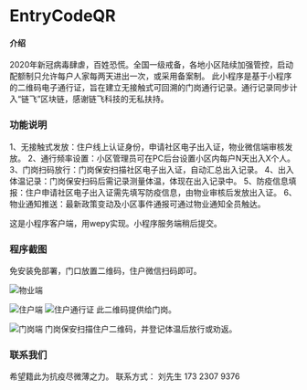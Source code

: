 # EntryCodeQR

#### 介绍
2020年新冠病毒肆虐，百姓恐慌。全国一级戒备，各地小区陆续加强管控，启动配额制只允许每户人家每两天进出一次，或采用备案制。
此小程序是基于小程序的二维码电子通行证，旨在建立无接触式可回溯的门岗通行记录。通行记录同步计入“链飞”区块链，感谢链飞科技的无私扶持。

### 功能说明
1、无接触式发放：住户线上认证身份，申请社区电子出入证，物业微信端审核发放。
2、通行频率设置：小区管理员可在PC后台设置小区内每户N天出入X个人。
3、门岗扫码放行：门岗保安扫描社区电子出入证，自动汇总出入记录。
4、出入体温记录：门岗保安扫码后需记录测量体温，体现在出入记录中。
5、防疫信息填报：住户申请社区电子出入证需先填写防疫信息，由物业审核后发放出入证。
6、物业通知推送：最新政策变动及小区事件通报可通过物业通知全员触达。

这是小程序客户端，用wepy实现。小程序服务端稍后提交。

### 程序截图
免安装免部署，门口放置二维码，住户微信扫码即可。

![物业端](https://images.gitee.com/uploads/images/2020/0226/002556_6ef418dc_5220875.png "屏幕截图.png")

![住户端](https://images.gitee.com/uploads/images/2020/0226/002722_cbdd7a99_5220875.png "屏幕截图.png")
![住户通行证](https://images.gitee.com/uploads/images/2020/0226/003306_26c53132_5220875.png "住户通行证")
此二维码提供给门岗。

![门岗端](https://images.gitee.com/uploads/images/2020/0226/002916_bc630c3e_5220875.png "屏幕截图.png")
门岗保安扫描住户二维码，并登记体温后放行或劝返。

### 联系我们
希望籍此为抗疫尽微薄之力。
联系方式： 刘先生 173 2307 9376
